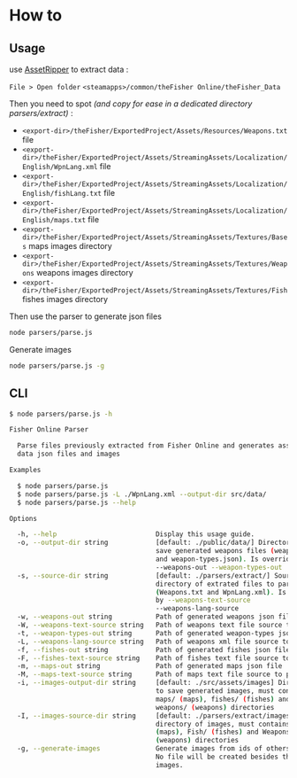 # How to

## Usage

use [AssetRipper](https://github.com/AssetRipper/AssetRipper) to extract data : 

`File > Open folder` `<steamapps>/common/theFisher Online/theFisher_Data`

Then you need to spot _(and copy for ease in a dedicated directory parsers/extract)_ :

- `<export-dir>/theFisher/ExportedProject/Assets/Resources/Weapons.txt` file
- `<export-dir>/theFisher/ExportedProject/Assets/StreamingAssets/Localization/English/WpnLang.xml` file
- `<export-dir>/theFisher/ExportedProject/Assets/StreamingAssets/Localization/English/fishLang.txt` file
- `<export-dir>/theFisher/ExportedProject/Assets/StreamingAssets/Localization/English/maps.txt` file
- `<export-dir>/theFisher/ExportedProject/Assets/StreamingAssets/Textures/Bases` maps images directory
- `<export-dir>/theFisher/ExportedProject/Assets/StreamingAssets/Textures/Weapons` weapons images directory
- `<export-dir>/theFisher/ExportedProject/Assets/StreamingAssets/Textures/Fish` fishes images directory

Then use the parser to generate json files 
```bash
node parsers/parse.js
```

Generate images
```bash
node parsers/parse.js -g
```

## CLI
```bash
$ node parsers/parse.js -h

Fisher Online Parser

  Parse files previously extracted from Fisher Online and generates associated  
  data json files and images

Examples

  $ node parsers/parse.js
  $ node parsers/parse.js -L ./WpnLang.xml --output-dir src/data/
  $ node parsers/parse.js --help

Options

  -h, --help                         Display this usage guide.
  -o, --output-dir string            [default: ./public/data/] Directory to
                                     save generated weapons files (weapons.json
                                     and weapon-types.json). Is override by
                                     --weapons-out --weapon-types-out
  -s, --source-dir string            [default: ./parsers/extract/] Source
                                     directory of extrated files to parse
                                     (Weapons.txt and WpnLang.xml). Is override
                                     by --weapons-text-source                   
                                     --weapons-lang-source
  -w, --weapons-out string           Path of generated weapons json file
  -W, --weapons-text-source string   Path of weapons text file source to parse
  -t, --weapon-types-out string      Path of generated weapon-types json file
  -L, --weapons-lang-source string   Path of weapons xml file source to parse
  -f, --fishes-out string            Path of generated fishes json file
  -F, --fishes-text-source string    Path of fishes text file source to parse
  -m, --maps-out string              Path of generated maps json file
  -M, --maps-text-source string      Path of maps text file source to parse
  -i, --images-output-dir string     [default: ./src/assets/images] Directory
                                     to save generated images, must contains
                                     maps/ (maps), fishes/ (fishes) and
                                     weapons/ (weapons) directories
  -I, --images-source-dir string     [default: ./parsers/extract/images] Source
                                     directory of images, must contains Bases/
                                     (maps), Fish/ (fishes) and Weapons/
                                     (weapons) directories
  -g, --generate-images              Generate images from ids of others data.
                                     No file will be created besides the
                                     images.
```